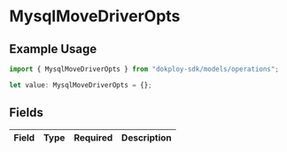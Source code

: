 # MysqlMoveDriverOpts

## Example Usage

```typescript
import { MysqlMoveDriverOpts } from "dokploy-sdk/models/operations";

let value: MysqlMoveDriverOpts = {};
```

## Fields

| Field       | Type        | Required    | Description |
| ----------- | ----------- | ----------- | ----------- |